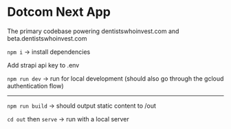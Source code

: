 # Dotcom Next App

The primary codebase powering dentistswhoinvest.com and beta.dentistswhoinvest.com

`npm i` -> install dependencies

Add strapi api key to .env

`npm run dev` -> run for local development (should also go through the gcloud authentication flow)
___

`npm run build` -> should output static content to /out

`cd out` then `serve` -> run with a local server

